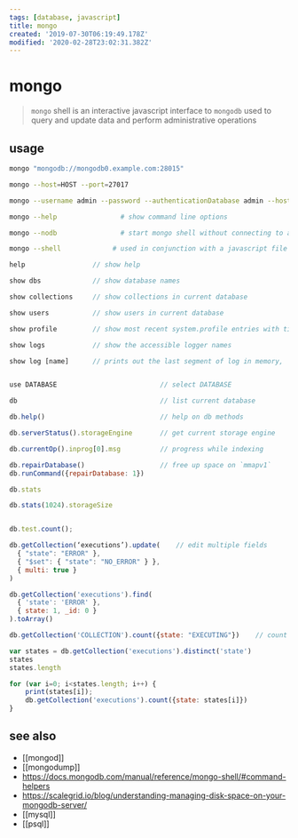 ```yaml
---
tags: [database, javascript]
title: mongo
created: '2019-07-30T06:19:49.178Z'
modified: '2020-02-28T23:02:31.382Z'
---
```


# mongo

> `mongo` shell is an interactive javascript interface to `mongodb` used to query and update data and perform administrative operations

## usage
```sh
mongo "mongodb://mongodb0.example.com:28015"

mongo --host=HOST --port=27017

mongo --username admin --password --authenticationDatabase admin --host HOST --port 27017

mongo --help 	            # show command line options

mongo --nodb 	            # start mongo shell without connecting to a database

mongo --shell             # used in conjunction with a javascript file (FILE.js) to continue in the mongo shell after running the FILE.js
````
```js
help                 // show help

show dbs             // show database names

show collections     // show collections in current database

show users           // show users in current database

show profile         // show most recent system.profile entries with time >= 1ms

show logs            // show the accessible logger names

show log [name]      // prints out the last segment of log in memory, 'global' is default


use DATABASE                          // select DATABASE

db                                    // list current database

db.help()                             // help on db methods

db.serverStatus().storageEngine       // get current storage engine

db.currentOp().inprog[0].msg          // progress while indexing

db.repairDatabase()                   // free up space on `mmapv1` 
db.runCommand({repairDatabase: 1})

db.stats

db.stats(1024).storageSize


db.test.count();

db.getCollection(‘executions’).update(    // edit multiple fields
  { "state": "ERROR" },
  { "$set": { "state": "NO_ERROR" } },
  { multi: true }
)                                 

db.getCollection('executions').find(
  { 'state': 'ERROR' },
  { state: 1, _id: 0 }
).toArray()

db.getCollection('COLLECTION').count({state: "EXECUTING"})    // count
```


```js
var states = db.getCollection('executions').distinct('state')
states
states.length

for (var i=0; i<states.length; i++) {
    print(states[i]);
    db.getCollection('executions').count({state: states[i]})
}
```

## see also
- [[mongod]]
- [[mongodump]]
- https://docs.mongodb.com/manual/reference/mongo-shell/#command-helpers
- https://scalegrid.io/blog/understanding-managing-disk-space-on-your-mongodb-server/
- [[mysql]]
- [[psql]]
